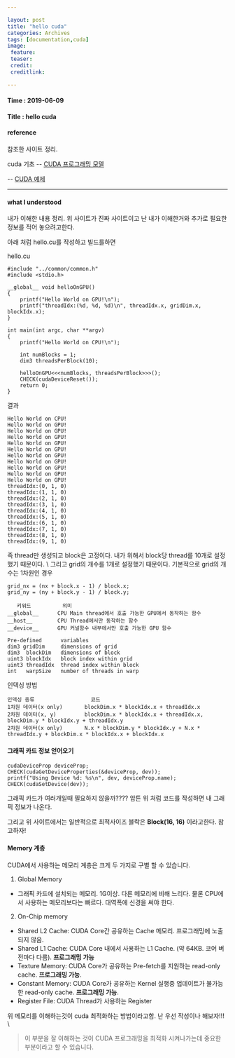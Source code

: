 ```yaml
---

layout: post
title: "hello cuda"
categories: Archives
tags: [documentation,cuda]
image:
 feature:
 teaser:
 credit:
 creditlink:

---
```


#### Time : 2019-06-09
#### Title : hello cuda

#### reference

참조한 사이트 정리.

cuda 기초
-- [CUDA 프로그래밍 모델](http://haanjack.github.io/cuda/2016/03/27/cuda-prog-model.html)

-- [CUDA 예제](https://github.com/dedoogong/cuda)

***
#### what I understood
내가 이해한 내용 정리. 위 사이트가 진짜 사이트이고 난 내가 이해한거와 추가로 필요한 정보를 적어 놓으려고한다.

아래 처럼 hello.cu를 작성하고 빌드를하면 

hello.cu
~~~
#include "../common/common.h"
#include <stdio.h>

__global__ void helloOnGPU()
{
    printf("Hello World on GPU!\n");
    printf("threadIdx:(%d, %d, %d)\n", threadIdx.x, gridDim.x, blockIdx.x);
}

int main(int argc, char **argv)
{
    printf("Hello World on CPU!\n");

    int numBlocks = 1;
    dim3 threadsPerBlock(10);

    helloOnGPU<<<numBlocks, threadsPerBlock>>>();
    CHECK(cudaDeviceReset());
    return 0;
}
~~~

결과 
~~~
Hello World on CPU!
Hello World on GPU!
Hello World on GPU!
Hello World on GPU!
Hello World on GPU!
Hello World on GPU!
Hello World on GPU!
Hello World on GPU!
Hello World on GPU!
Hello World on GPU!
Hello World on GPU!
threadIdx:(0, 1, 0)
threadIdx:(1, 1, 0)
threadIdx:(2, 1, 0)
threadIdx:(3, 1, 0)
threadIdx:(4, 1, 0)
threadIdx:(5, 1, 0)
threadIdx:(6, 1, 0)
threadIdx:(7, 1, 0)
threadIdx:(8, 1, 0)
threadIdx:(9, 1, 0)
~~~
즉 thread만 생성되고 block은 고정이다. 내가 위해서 block당 thread를 10개로 설정했기 때문이다. \\
그리고 grid의 개수를 1개로 설정했기 때문이다. 기본적으로 grid의 개수는 1차원인 경우 

~~~ 
grid_nx = (nx + block.x - 1) / block.x;
grid_ny = (ny + block.y - 1) / block.y;
~~~

~~~
   키워드         	의미  
__global__      CPU Main thread에서 호출 가능한 GPU에서 동작하는 함수 
__host__        CPU Thread에서만 동작하는 함수 
__device__      GPU 커널함수 내부에서만 호출 가능한 GPU 함수 
~~~

~~~
Pre-defined      variables
dim3 gridDim     dimensions of grid
dim3  blockDim   dimensions of block
uint3 blockIdx   block index within grid
uint3 threadIdx  thread index within block
int   warpSize   number of threads in warp
~~~

인덱싱 방법
~~~
인덱싱 종류                  코드
1차원 데이터(x only)       blockDim.x * blockIdx.x + threadIdx.x
2차원 데이터(x, y)         blockDim.x * blockIdx.x + threadIdx.x, blockDim.y * blockIdx.y + threadIdx.y
2차원 데이터(x only)       N.x * blockDim.y * blockIdx.y + N.x * threadIdx.y + blockDim.x * blockIdx.x + blockIdx.x
~~~

#### 그래픽 카드 정보 얻어오기

~~~
cudaDeviceProp deviceProp;
CHECK(cudaGetDeviceProperties(&deviceProp, dev));
printf("Using Device %d: %s\n", dev, deviceProp.name);
CHECK(cudaSetDevice(dev));
~~~

그래픽 카드가 여러개일때 필요하지 않을까???? 암튼 위 처럼 코드를 작성하면 내 그래픽 정보가 나온다.

그리고 위 사이트에서는 일반적으로 최적사이즈 블락은 **Block(16, 16)** 이라고한다. 참고하자!


#### Memory 계층

CUDA에서 사용하는 메모리 계층은 크게 두 가지로 구별 할 수 있습니다.

1) Global Memory
- 그래픽 카드에 설치되는 메모리. 1G이상. 다른 메모리에 비해 느리다. 물론 CPU에서 사용하는 메모리보다는 빠르다. 대역폭에 신경을 써야 한다.
2) On-Chip memory
- Shared L2 Cache: CUDA Core간 공유하는 Cache 메모리. 프로그래밍에 노출되지 않음.
- Shared L1 Cache: CUDA Core 내에서 사용하는 L1 Cache. (약 64KB. 코어 버전마다 다름). **프로그래밍 가능**
- Texture Memory: CUDA Core가 공유하는 Pre-fetch를 지원하는 read-only cache. **프로그래밍 가능**.
- Constant Memory: CUDA Core가 공유하는 Kernel 실행중 업데이트가 불가능한 read-only cache. **프로그래밍 가능**.
- Register File: CUDA Thread가 사용하는 Register

위 메모리를 이해하는것이 cuda 최적화하는 방법이라고함. 난 우선 작성이나 해보자!!! \\
> 이 부분을 잘 이해하는 것이 CUDA 프로그래밍을 최적화 시켜나가는데 중요한 부분이라고 할 수 있습니다.